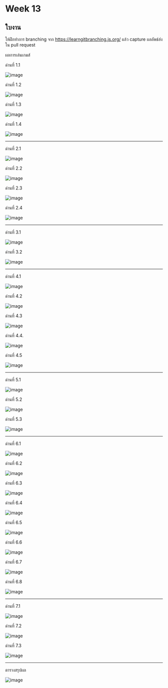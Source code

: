 # Week 13 #

## ใบงาน

ให้ฝึกทำการ branching  จาก  https://learngitbranching.js.org/ แล้ว capture ผลลัพธ์ส่งใน pull request

ผลการเล่นเกมส์

ด่านที่ 1.1 

![image](https://user-images.githubusercontent.com/92082676/141422092-67f89697-a0a2-4bea-a239-b16a6c488d7f.png)

ด่านที่ 1.2

![image](https://user-images.githubusercontent.com/92082676/141433587-450f0986-2122-4da3-aae6-3d088c7964a6.png)

ด่านที่ 1.3

![image](https://user-images.githubusercontent.com/92082676/141445691-9a12d31b-8fb0-47f7-a8d9-0fb50e3bb67d.png)

ด่านที่ 1.4

![image](https://user-images.githubusercontent.com/92082676/141450751-555b9d62-b222-46ee-825e-660afcead98c.png)

---
ด่านที่ 2.1

![image](https://user-images.githubusercontent.com/92082676/143681188-e1379430-2f1e-40f6-8bc5-22e68d4a184e.png)

ด่านที่ 2.2

![image](https://user-images.githubusercontent.com/92082676/143682673-43034d67-63c6-4aa8-9430-c38fc986a26d.png)

ด่านที่ 2.3

![image](https://user-images.githubusercontent.com/92082676/143822589-8051699b-f322-48cd-ba6c-d0dc8f4e9e78.png)

ด่านที่ 2.4

![image](https://user-images.githubusercontent.com/92082676/143823254-d7ec1b97-f4d5-4858-94ab-534475d96e69.png)

---

ด่านที่ 3.1

![image](https://user-images.githubusercontent.com/92082676/143823780-b075fa84-369b-401a-bdef-a8ee41f32a4a.png)

ด่านที่ 3.2 

![image](https://user-images.githubusercontent.com/92082676/143826009-0fac050e-25cc-4ff8-8049-2314507e47cf.png)

---

ด่านที่ 4.1

![image](https://user-images.githubusercontent.com/92082676/143849680-c10a1f59-427f-4e87-829e-cd052662f7c3.png)

ด่านที่ 4.2

![image](https://user-images.githubusercontent.com/92082676/143852249-487d267a-636c-4b1d-a3bb-0eaa3629729a.png)

ด่านที่ 4.3

![image](https://user-images.githubusercontent.com/92082676/143853040-e68efedb-2bfe-4afa-b3af-b405c7cc2db0.png)

ด่านที่ 4.4.

![image](https://user-images.githubusercontent.com/92082676/143853681-74a51416-f375-4bb8-be52-07e7b801742b.png)

ด่านที่ 4.5

![image](https://user-images.githubusercontent.com/92082676/143854036-5a2fc05d-8d5f-45c7-8b2b-895869ea584a.png)

---

ด่านที่  5.1

![image](https://user-images.githubusercontent.com/92082676/143856491-1388e301-e8cf-4077-b4a3-bcc0de866747.png)

ด่านที่ 5.2

![image](https://user-images.githubusercontent.com/92082676/143857661-0d610c34-6f56-4774-a67e-5674d99ccc89.png)

ด่านที่ 5.3

![image](https://user-images.githubusercontent.com/92082676/143858584-20ef36db-33ec-473d-aa12-e2dd200050bb.png)

---

ด่านที่ 6.1

![image](https://user-images.githubusercontent.com/92082676/143859058-6fbf8b95-53a4-457f-b652-97ff5de6caaa.png)

ด่านที่ 6.2

![image](https://user-images.githubusercontent.com/92082676/143859491-b971043d-cca3-4005-834f-5130d32cceec.png)

ด่านที่ 6.3

![image](https://user-images.githubusercontent.com/92082676/143859880-865a7ccc-bdbc-4715-9ada-1cde71ae8d54.png)

ด่านที่ 6.4

![image](https://user-images.githubusercontent.com/92082676/143860380-d3fe592b-6846-4a90-8ff5-e5c4c5e2cd95.png)

ด่านที่ 6.5

![image](https://user-images.githubusercontent.com/92082676/143864099-2a6c6bd9-673c-42c0-99a4-b011980bbb49.png)

ด่านที่ 6.6

![image](https://user-images.githubusercontent.com/92082676/143864542-848148d1-1fc2-4436-8775-571d402dd933.png)

ด่านที่ 6.7

![image](https://user-images.githubusercontent.com/92082676/143865559-cf130a04-f555-4b50-81c8-814cfa37f108.png)

ด่านที่ 6.8

![image](https://user-images.githubusercontent.com/92082676/143869853-1294f27a-c485-468f-aebc-4aa2a5d148cf.png)

---

ด่านที่ 7.1

![image](https://user-images.githubusercontent.com/92082676/143871115-aad8809e-5b64-4fb7-bf0b-7d057ac086a1.png)

ด่านที่ 7.2

![image](https://user-images.githubusercontent.com/92082676/143894949-32e1e795-91d5-46fe-9935-3bdb46fba7c9.png)

ด่านที่ 7.3

![image](https://user-images.githubusercontent.com/92082676/143897225-c2ea6d3e-bd24-4b41-8580-05b655674cdc.png)






---
ตารางสรุปผล

![image](https://user-images.githubusercontent.com/567256/141252474-3468dc9a-a756-4076-9639-6a50edb7bf72.png)
